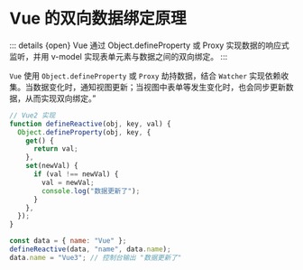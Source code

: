 # Vue 的双向数据绑定原理

::: details {open}
Vue 通过 Object.defineProperty 或 Proxy 实现数据的响应式监听，并用 v-model 实现表单元素与数据之间的双向绑定。
:::

`Vue` 使用 `Object.defineProperty` 或 `Proxy` 劫持数据，结合 `Watcher` 实现依赖收集。当数据变化时，通知视图更新；当视图中表单等发生变化时，也会同步更新数据，从而实现双向绑定。”


```js
// Vue2 实现
function defineReactive(obj, key, val) {
  Object.defineProperty(obj, key, {
    get() {
      return val;
    },
    set(newVal) {
      if (val !== newVal) {
        val = newVal;
        console.log("数据更新了");
      }
    },
  });
}

const data = { name: "Vue" };
defineReactive(data, "name", data.name);
data.name = "Vue3"; // 控制台输出 "数据更新了"
``` 
